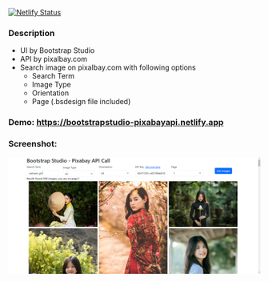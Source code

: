 [![Netlify Status](https://api.netlify.com/api/v1/badges/7c19b449-2ba9-479c-bf98-f1aedb91eb04/deploy-status)](https://app.netlify.com/sites/bootstrapstudio-pixabayapi/deploys)
### Description 
- UI by Bootstrap Studio
- API by pixalbay.com
- Search image on pixalbay.com with following options
  + Search Term
  + Image Type
  + Orientation
  + Page
(.bsdesign file included)
### Demo: https://bootstrapstudio-pixabayapi.netlify.app

### Screenshot:

![Screenshot](https://github.com/tyfont/BootstrapStudio-PixabayAPI/blob/master/screenshot.png?raw=true)
